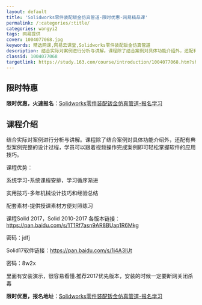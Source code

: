 ```yaml
---
layout: default
title: 'Solidworks零件装配钣金仿真管道-限时优惠-网易精品课'
permalink: /:categories/:title/
categories: wangyi2
tags: 网易提供
cover: 1004077068.jpg
keywords: 精选网课,网易云课堂,Solidworks零件装配钣金仿真管道
description: 结合实际对案例进行分析与讲解。课程除了结合案例对具体功能介绍外，还配有典型案例完整的设计过程，学员可以跟着视频操作完成案
classid: 1004077068
targetlink: https://study.163.com/course/introduction/1004077068.htm?share=1&shareId=1025206652&utm_campaign=share&utm_medium=iphoneShare&utm_source=&utm_u=1025206652
---
```


## 限时特惠

**限时优惠，火速报名**：[Solidworks零件装配钣金仿真管道-报名学习](https://study.163.com/course/introduction/1004077068.htm?share=1&shareId=1025206652&utm_campaign=share&utm_medium=iphoneShare&utm_source=&utm_u=1025206652)

## 课程介绍

结合实际对案例进行分析与讲解。课程除了结合案例对具体功能介绍外，还配有典型案例完整的设计过程，学员可以跟着视频操作完成案例即可轻松掌握软件的应用技巧。

课程优势：

系统学习-系统课程安排，学习循序渐进

实用技巧-多年机械设计技巧和经验总结

配套素材-提供授课素材方便对照练习

课程Solid 2017，Solid 2010-2017 各版本链接：https://pan.baidu.com/s/1T1Rf7asn9AR8BUap1R6Mkg

密码：jdfj

Solid17软件链接：https://pan.baidu.com/s/1i4A3lUt 

密码：8w2x

里面有安装演示，很容易看懂.推荐2017优先版本，安装的时候一定要断网关闭杀毒

**限时优惠，报名地址**：[Solidworks零件装配钣金仿真管道-报名学习](https://study.163.com/course/introduction/1004077068.htm?share=1&shareId=1025206652&utm_campaign=share&utm_medium=iphoneShare&utm_source=&utm_u=1025206652)

